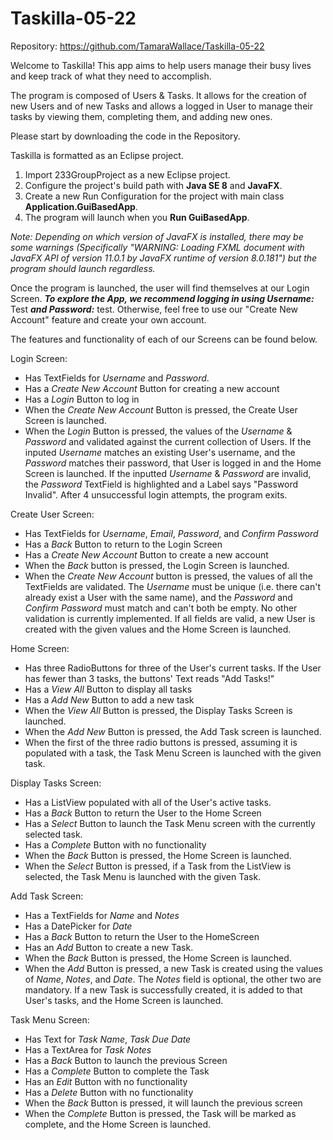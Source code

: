 # Taskilla-05-22

Repository: https://github.com/TamaraWallace/Taskilla-05-22

Welcome to Taskilla! This app aims to help users manage their busy lives and keep track of what they need to accomplish.

The program is composed of Users & Tasks. It allows for the creation of new Users and of new Tasks and allows a logged in User to manage their tasks by viewing them, completing them, and adding new ones.


Please start by downloading the code in the Repository.


Taskilla is formatted as an Eclipse project.
  1. Import 233GroupProject as a new Eclipse project.
  2. Configure the project's build path with **Java SE 8** and **JavaFX**.
  3. Create a new Run Configuration for the project with main class **Application.GuiBasedApp**.
  4. The program will launch when you **Run GuiBasedApp**.
  
*Note: Depending on which version of JavaFX is installed, there may be some warnings (Specifically "WARNING: Loading FXML document with JavaFX API of version 11.0.1 by JavaFX runtime of version 8.0.181") but the program should launch regardless.*

Once the program is launched, the user will find themselves at our Login Screen.
***To explore the App, we recommend logging in using *Username*:*** Test ***and *Password*:*** test.
Otherwise, feel free to use our "Create New Account" feature and create your own account.




The features and functionality of each of our Screens can be found below.

Login Screen:
  - Has TextFields for *Username* and *Password*.
  - Has a *Create New Account* Button for creating a new account
  - Has a *Login* Button to log in
  - When the *Create New Account* Button is pressed, the Create User Screen is launched.
  - When the *Login* Button is pressed, the values of the *Username* & *Password* and validated against the current collection of Users. If the inputed *Username* matches an existing User's username, and the *Password* matches their password, that User is logged in and the Home Screen is launched. If the inputted *Username* & *Password* are invalid, the *Password* TextField is highlighted and a Label says "Password Invalid". After 4 unsuccessful login attempts, the program exits.
  
Create User Screen:
  - Has TextFields for *Username*, *Email*, *Password*, and *Confirm Password*
  - Has a *Back* Button to return to the Login Screen
  - Has a *Create New Account* Button to create a new account
  - When the *Back* button is pressed, the Login Screen is launched.
  - When the *Create New Account* button is pressed, the values of all the TextFields are validated. The *Username* must be unique (i.e. there can't already exist a User with the same name), and the *Password* and *Confirm Password* must match and can't both be empty. No other validation is currently implemented. If all fields are valid, a new User is created with the given values and the Home Screen is launched.
  
Home Screen:
  - Has three RadioButtons for three of the User's current tasks. If the User has fewer than 3 tasks, the buttons' Text reads "Add Tasks!"
  - Has a *View All* Button to display all tasks
  - Has a *Add New* Button to add a new task
  - When the *View All* Button is pressed, the Display Tasks Screen is launched.
  - When the *Add New* Button is pressed, the Add Task screen is launched.
  - When the first of the three radio buttons is pressed, assuming it is populated with a task, the Task Menu Screen is launched with the given task.
  
Display Tasks Screen:
  - Has a ListView populated with all of the User's active tasks.
  - Has a *Back* Button to return the User to the Home Screen
  - Has a *Select* Button to launch the Task Menu screen with the currently selected task.
  - Has a *Complete* Button with no functionality
  - When the *Back* Button is pressed, the Home Screen is launched.
  - When the *Select* Button is pressed, if a Task from the ListView is selected, the Task Menu is launched with the given Task.
  
Add Task Screen:
  - Has a TextFields for *Name* and *Notes*
  - Has a DatePicker for *Date*
  - Has a *Back* Button to return the User to the HomeScreen
  - Has an *Add* Button to create a new Task.
  - When the *Back* Button is pressed, the Home Screen is launched.
  - When the *Add* Button is pressed, a new Task is created using the values of *Name*, *Notes*, and *Date*. The *Notes* field is optional, the other two are mandatory. If a new Task is successfully created, it is added to that User's tasks, and the Home Screen is launched.
  
Task Menu Screen:
  - Has Text for *Task Name*, *Task Due Date*
  - Has a TextArea for *Task Notes*
  - Has a *Back* Button to launch the previous Screen
  - Has a *Complete* Button to complete the Task
  - Has an *Edit* Button with no functionality
  - Has a *Delete* Button with no functionality
  - When the *Back* Button is pressed, it will launch the previous screen
  - When the *Complete* Button is pressed, the Task will be marked as complete, and the Home Screen is launched.

